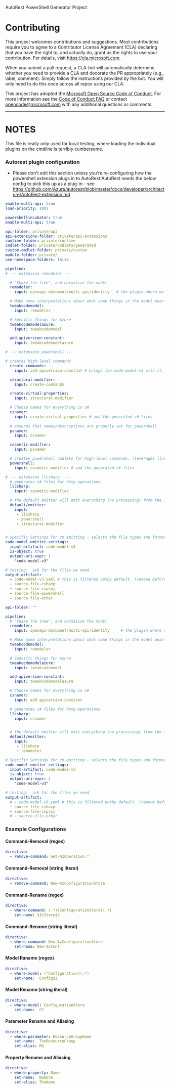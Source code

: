 AutoRest PowerShell Generator Project


# Contributing

This project welcomes contributions and suggestions.  Most contributions require you to agree to a
Contributor License Agreement (CLA) declaring that you have the right to, and actually do, grant us
the rights to use your contribution. For details, visit https://cla.microsoft.com.

When you submit a pull request, a CLA-bot will automatically determine whether you need to provide
a CLA and decorate the PR appropriately (e.g., label, comment). Simply follow the instructions
provided by the bot. You will only need to do this once across all repos using our CLA.

This project has adopted the [Microsoft Open Source Code of Conduct](https://opensource.microsoft.com/codeofconduct/).
For more information see the [Code of Conduct FAQ](https://opensource.microsoft.com/codeofconduct/faq/) or
contact [opencode@microsoft.com](mailto:opencode@microsoft.com) with any additional questions or comments.

<hr>

# NOTES
This file is really only used for local testing, where loading the individual plugins on the cmdline is terribly
cumbersome.

### Autorest plugin configuration
- Please don't edit this section unless you're re-configuring how the powershell extension plugs in to AutoRest
AutoRest needs the below config to pick this up as a plug-in - see https://github.com/Azure/autorest/blob/master/docs/developer/architecture/AutoRest-extension.md

``` yaml 
enable-multi-api: true
load-priority: 1001
```

``` yaml 
powershellincubator: true
enable-multi-api: true

api-folder: private/api
api-extensions-folder: private/api-extensions
runtime-folder: private/runtime
cmdlet-folder: private/cmdlets/generated
custom-cmdlet-folder: private/custom
module-folder: private/
use-namespace-folders: false

pipeline:
# --- extension remodeler --- 

  # "Shake the tree", and normalize the model
  remodeler:
    input: openapi-document/multi-api/identity   # the plugin where we get inputs from

  # Make some interpretations about what some things in the model mean
  tweakcodemodel:
    input: remodeler

  # Specific things for Azure
  tweakcodemodelazure:
    input: tweakcodemodel

  add-apiversion-constant:
    input: tweakcodemodelazure

# --- extension powershell --- 

# creates high-level commands
  create-commands:
    input: add-apiversion-constant # brings the code-model-v3 with it.

  structural-modifier:
    input: create-commands

  create-virtual-properties:
    input: structural-modifier

  # Choose names for everything in c#
  csnamer:
    input: create-virtual-properties # and the generated c# files
  
  # ensures that names/descriptions are properly set for powershell
  psnamer:
    input: csnamer 

  cosmetic-modifier:
    input: psnamer  

  # creates powershell cmdlets for high-level commands. (leverages llc# code)
  powershell:
    input: cosmetic-modifier # and the generated c# files

# --- extension llcsharp  --- 
  # generates c# files for http-operations
  llcsharp:
    input: cosmetic-modifier

  # the default emitter will emit everything (no processing) from the inputs listed here.
  default/emitter:
    input:
     - llcsharp
     - powershell
     - structural-modifier


# Specific Settings for cm emitting - selects the file types and format that cmv2-emitter will spit out.
code-model-emitter-settings:
  input-artifact: code-model-v3
  is-object: true
  output-uri-expr: |
    "code-model-v3"

# testing:  ask for the files we need
output-artifact:
  - code-model-v3.yaml # this is filtered outby default. (remove before production)
  - source-file-csharp
  - source-file-csproj
  - source-file-powershell
  - source-file-other

```

``` yaml $(llcsharp)
api-folder: ""

pipeline:
  # "Shake the tree", and normalize the model
  remodeler:
    input: openapi-document/multi-api/identity     # the plugin where we get inputs from

  # Make some interpretations about what some things in the model mean
  tweakcodemodel:
    input: remodeler

  # Specific things for Azure
  tweakcodemodelazure:
    input: tweakcodemodel

  add-apiversion-constant:
    input: tweakcodemodelazure

  # Choose names for everything in c#
  csnamer:
    input: add-apiversion-constant

  # generates c# files for http-operations
  llcsharp:
    input: csnamer


  # the default emitter will emit everything (no processing) from the inputs listed here.
  default/emitter:
    input:
     - llcsharp
     - remodeler

# Specific Settings for cm emitting - selects the file types and format that cmv2-emitter will spit out.
code-model-emitter-settings:
  input-artifact: code-model-v3
  is-object: true
  output-uri-expr: |
    "code-model-v3"

# testing:  ask for the files we need
output-artifact:
  # - code-model-v3.yaml # this is filtered outby default. (remove before production)
  - source-file-csharp
  - source-file-csproj
  # - source-file-other

```

### Example Configurations

#### Command-Removal (regex)
```yaml false
directive:
  - remove-command: Get-AzOperation.*
```

#### Command-Removal (string literal)
```yaml false
directive:
  - remove-command: New-AzConfigurationStore
```

#### Command-Rename (regex)
```yaml 
directive:
  - where-command: (.*)(ConfigurationStore)(.*)
    set-name: $1CStore$3
```

#### Command-Rename (string literal)
```yaml false
directive:
  - where-command: New-AzConfigurationStore
    set-name: New-AzConf
```

#### Model Raname (regex)
```yaml false
directive:
  - where-model: (^Configuration)(.*)
    set-name:  Config$2
```

#### Model Rename (string literal)
```yaml false
directive:
  - where-model: ConfigurationStore 
    set-name:  CS
```

#### Parameter Rename and Aliasing
```yaml false
directive:
  - where-parameter: ResourceGroupName 
    set-name:  TheResourceGroup
    set-alias: RG
```

#### Property Rename and Aliasing
```yaml false
directive:
  - where-property: Name 
    set-name:  Nombre
    set-alias: TheName
```